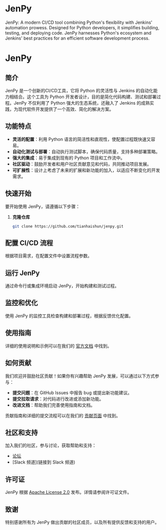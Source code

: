 # JenPy
JenPy: A modern CI/CD tool combining Python's flexibility with Jenkins' automation prowess. Designed for Python developers, it simplifies building, testing, and deploying code. JenPy harnesses Python's ecosystem and Jenkins' best practices for an efficient software development process.
# JenPy

## 简介
JenPy 是一个创新的CI/CD工具，它将 Python 的灵活性与 Jenkins 的自动化能力相结合。这个工具为 Python 开发者设计，目的是简化代码构建、测试和部署过程。JenPy 不仅利用了 Python 强大的生态系统，还融入了 Jenkins 的成熟实践，为现代软件开发提供了一个高效、简化的解决方案。

## 功能特点
- **灵活的配置**：利用 Python 语言的简洁性和直观性，使配置过程既快速又容易。
- **自动化测试与部署**：自动执行测试脚本，确保代码质量，支持多种部署策略。
- **强大的集成**：易于集成到现有的 Python 项目和工作流中。
- **社区驱动**：鼓励开发者和用户社区贡献意见和代码，共同推动项目发展。
- **可扩展性**：设计上考虑了未来的扩展和新功能的加入，以适应不断变化的开发需求。

## 快速开始
要开始使用 JenPy，请遵循以下步骤：
1. **克隆仓库**
   ```bash
   git clone https://github.com/tianhaishun/jenpy.git

## 配置 CI/CD 流程
根据项目需求，在配置文件中设置流程参数。

## 运行 JenPy
通过命令行或集成环境启动 JenPy，开始构建和测试过程。

## 监控和优化
使用 JenPy 的监控工具检查构建和部署过程，根据反馈优化配置。

## 使用指南
详细的使用说明和示例可以在我们的 [官方文档](链接到详细文档) 中找到。

## 如何贡献
我们欢迎并鼓励社区贡献！如果你有兴趣帮助 JenPy 发展，可以通过以下方式参与：
- **提交问题**：在 GitHub Issues 中报告 bug 或提出新功能建议。
- **提交拉取请求**：对代码进行改进或添加新功能。
- **改进文档**：帮助我们完善使用指南和文档。

贡献指南和详细的提交流程可以在我们的 [贡献页面](链接到贡献指南) 中找到。

## 社区和支持
加入我们的社区，参与讨论，获取帮助和支持：
- [论坛](链接到相关论坛)
- [Slack 频道](链接到 Slack 频道)

## 许可证
JenPy 根据 [Apache License 2.0](LICENSE) 发布。详情请参阅许可证文件。


## 致谢
特别感谢所有为 JenPy 做出贡献的社区成员，以及所有提供反馈和支持的用户。
